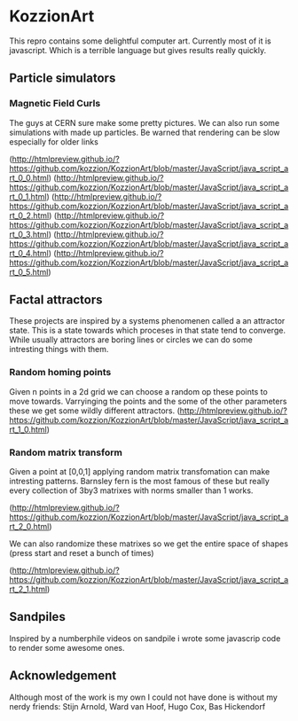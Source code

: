 # KozzionArt
This repro contains some delightful computer art. 
Currently most of it is javascript. Which is a terrible language but gives results really quickly.



## Particle simulators

### Magnetic Field Curls
The guys at CERN sure make some pretty pictures. We can also run some simulations with made up particles.
Be warned that rendering can be slow especially for older links

(http://htmlpreview.github.io/?https://github.com/kozzion/KozzionArt/blob/master/JavaScript/java_script_art_0_0.html)
(http://htmlpreview.github.io/?https://github.com/kozzion/KozzionArt/blob/master/JavaScript/java_script_art_0_1.html)
(http://htmlpreview.github.io/?https://github.com/kozzion/KozzionArt/blob/master/JavaScript/java_script_art_0_2.html)
(http://htmlpreview.github.io/?https://github.com/kozzion/KozzionArt/blob/master/JavaScript/java_script_art_0_3.html)
(http://htmlpreview.github.io/?https://github.com/kozzion/KozzionArt/blob/master/JavaScript/java_script_art_0_4.html)
(http://htmlpreview.github.io/?https://github.com/kozzion/KozzionArt/blob/master/JavaScript/java_script_art_0_5.html)



## Factal attractors
These projects are inspired by a systems phenomenen called a an attractor state. This is a state towards which proceses in that state tend to converge. While usually attractors are boring lines or circles we can do some intresting things with them. 


### Random homing points
Given n points in a 2d grid we can choose a random op these points to move towards. Varryinging the points and the some of the other parameters these we get some wildly different attractors.
(http://htmlpreview.github.io/?https://github.com/kozzion/KozzionArt/blob/master/JavaScript/java_script_art_1_0.html)



### Random matrix transform
Given a point at [0,0,1] applying random matrix transfomation can make intresting patterns. Barnsley fern is the most famous of these but really every collection of 3by3 matrixes with norms smaller than 1 works.

(http://htmlpreview.github.io/?https://github.com/kozzion/KozzionArt/blob/master/JavaScript/java_script_art_2_0.html)


We can also randomize these matrixes so we get the entire space of shapes (press start and reset a bunch of times)

(http://htmlpreview.github.io/?https://github.com/kozzion/KozzionArt/blob/master/JavaScript/java_script_art_2_1.html)


## Sandpiles
Inspired by a numberphile videos on sandpile i wrote some javascrip code to render some awesome ones.



## Acknowledgement
Although most of the work is my own I could not have done is without my nerdy friends: Stijn Arnold, Ward van Hoof, Hugo Cox, Bas Hickendorf

